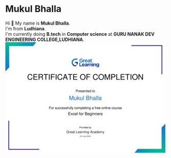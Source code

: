 # Mukul Bhalla
Hi 👋 My name is **Mukul Bhalla**.<br>
I'm from **Ludhiana**. <br>
I'm currently doing **B.tech** in **Computer science** at **GURU NANAK DEV ENGINEERING COLLEGE,LUDHIANA**.<br>
<img src="img1.jpg" width="500">
<!-- ![Mukul_Bhalla20240720-72-1d8pmnh](https://github.com/user-attachments/assets/b48e0c57-df5f-4683-9bc2-101607d1ff92) -->
